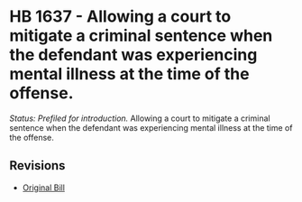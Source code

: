 # HB 1637 - Allowing a court to mitigate a criminal sentence when the defendant was experiencing mental illness at the time of the offense.
*Status: Prefiled for introduction.*
Allowing a court to mitigate a criminal sentence when the defendant was experiencing mental illness at the time of the offense.

## Revisions
* [Original Bill](1/)